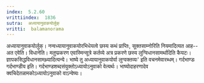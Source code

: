 ```yaml
---
index:  5.2.60
vrittiindex:  1836
sutra:  अध्यायानुवाकयोर्लुक्
vritti:  balamanorama 
---
```


अध्यायानुवाकयोर्लुक्। नन्वध्यायानुवाकयोरभिधेयत्वे छस्य कथं प्राप्तिः, सूक्तसाम्नोरिति नियमादित्यत आह--अत एवेति। विधानेति। मतुप्प्रकरण एवास्मिन्सूत्रे कर्तव्ये अत्र प्रकरणे छस्य लुग्विधानसामर्थादिति कैयटः। ज्ञापकसिद्धविधानसामथ्र्यादित्यन्ये। भाष्ये तु अध्यायानुवाकयोर्वा लुग्वक्तव्यः' इति वचनमेवारब्धम्। गर्दभाण्डः गर्दभाण्डीय इति। गर्दभाण्डशब्दसंयुक्तोऽध्यायोऽनुवाको वेत्यर्थः। भाष्योदाहरणादेव क्वचिदेतन्नामकोऽध्यायोऽनुवाको वाऽन्वेष्यः। 

